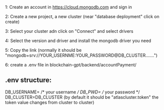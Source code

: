 
1: Create an account in https://cloud.mongodb.com and sign in

 2: Create a new project, a new cluster (near "database deployment"  click on create)

 3: Select your cluster adn click on "Connect" and select drivers

 4: Select the version and driver and install the mongodb driver you need

 5: Copy the link (normally it should be "mongodb+srv://YOUR_USERNME:YOUR_PASSWORD@DB_CLUSTER.......")

 6: create a .env file in blockchain-gpt/backend/accountPayment/
 
 ## .env structure: 
 DB_USERNAME= /* your username */
 DB_PWD= /* your password */
 DB_CLUSTER=DB_CLUSTER (by default it should be "atlascluster.token" the token value changes from cluster to cluster)

